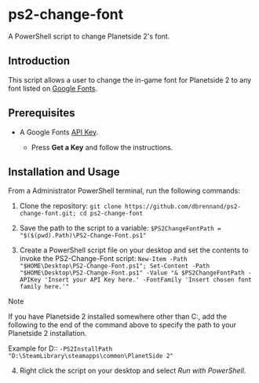 # ps2-change-font

A PowerShell script to change Planetside 2's font.

## Introduction

This script allows a user to change the in-game font for Planetside 2 to any font listed on [Google Fonts](https://fonts.google.com/).

## Prerequisites

* A Google Fonts [API Key](https://developers.google.com/fonts/docs/developer_api#APIKey).

    - Press **Get a Key** and follow the instructions.

## Installation and Usage

From a Administrator PowerShell terminal, run the following commands:

1. Clone the repository: `git clone https://github.com/dbrennand/ps2-change-font.git; cd ps2-change-font`

2. Save the path to the script to a variable: `$PS2ChangeFontPath = "$($(pwd).Path)\PS2-Change-Font.ps1"`

3. Create a PowerShell script file on your desktop and set the contents to invoke the PS2-Change-Font script: `New-Item -Path "$HOME\Desktop\PS2-Change-Font.ps1"; Set-Content -Path "$HOME\Desktop\PS2-Change-Font.ps1" -Value "& $PS2ChangeFontPath -APIKey 'Insert your API Key here.' -FontFamily 'Insert chosen font family here.'"`

> [!NOTE]
> If you have Planetside 2 installed somewhere other than C:\, add the following to the end of the command above to specify the path to your Planetside 2 installation.
>
> Example for D:\: `-PS2InstallPath "D:\SteamLibrary\steamapps\common\PlanetSide 2"`

4. Right click the script on your desktop and select *Run with PowerShell*.
